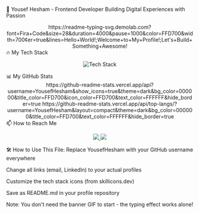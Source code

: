 🚀 Yousef Hesham - Frontend Developer
Building Digital Experiences with Passion
<div align="center">
https://readme-typing-svg.demolab.com?font=Fira+Code&size=28&duration=4000&pause=1000&color=FFD700&width=700&center=true&lines=Hello+World!;Welcome+to+My+Profile!;Let's+Build+Something+Awesome!

</div>
🔥 My Tech Stack
<p align="center"> <img src="https://skillicons.dev/icons?i=html,css,js,react,flutter,dart,tailwind,figma,git,github" alt="Tech Stack" /> </p>
📊 My GitHub Stats
<div align="center">
https://github-readme-stats.vercel.app/api?username=YousefHesham&show_icons=true&theme=dark&bg_color=000000&title_color=FFD700&icon_color=FFD700&text_color=FFFFFF&hide_border=true
https://github-readme-stats.vercel.app/api/top-langs/?username=YousefHesham&layout=compact&theme=dark&bg_color=000000&title_color=FFD700&text_color=FFFFFF&hide_border=true

</div>
📫 How to Reach Me
<p align="center"> <a href="mailto:youremail@example.com"> <img src="https://img.shields.io/badge/Gmail-D14836?style=for-the-badge&logo=gmail&logoColor=white" /> </a> <a href="https://linkedin.com/in/yourprofile"> <img src="https://img.shields.io/badge/LinkedIn-0077B5?style=for-the-badge&logo=linkedin&logoColor=white" /> </a> </p>
🛠 How to Use This File:
Replace YousefHesham with your GitHub username everywhere

Change all links (email, LinkedIn) to your actual profiles

Customize the tech stack icons (from skillicons.dev)

Save as README.md in your profile repository

Note: You don't need the banner GIF to start - the typing effect works alone!

